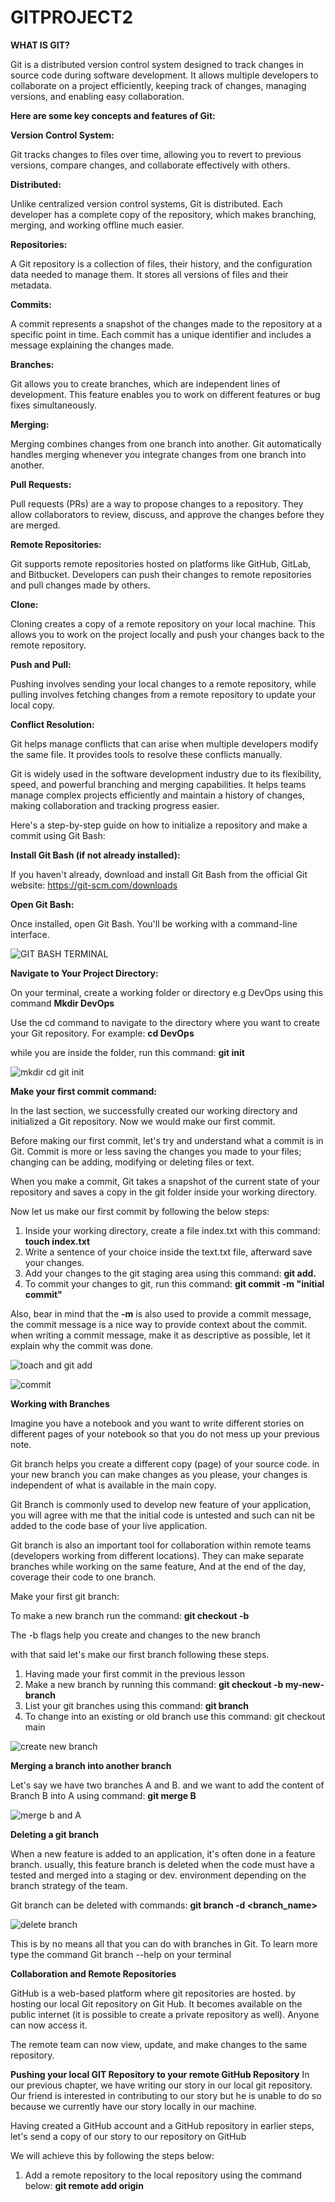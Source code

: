 # GITPROJECT2

**WHAT IS GIT?**

Git is a distributed version control system designed to track changes in source code during software development. It allows multiple developers to collaborate on a project efficiently, keeping track of changes, managing versions, and enabling easy collaboration.

**Here are some key concepts and features of Git:**

**Version Control System:**

Git tracks changes to files over time, allowing you to revert to previous versions, compare changes, and collaborate effectively with others.

**Distributed:**

Unlike centralized version control systems, Git is distributed. Each developer has a complete copy of the repository, which makes branching, merging, and working offline much easier.

**Repositories:**

A Git repository is a collection of files, their history, and the configuration data needed to manage them. It stores all versions of files and their metadata.

**Commits:**

A commit represents a snapshot of the changes made to the repository at a specific point in time. Each commit has a unique identifier and includes a message explaining the changes made.

**Branches:**

Git allows you to create branches, which are independent lines of development. This feature enables you to work on different features or bug fixes simultaneously.

**Merging:**

Merging combines changes from one branch into another. Git automatically handles merging whenever you integrate changes from one branch into another.

**Pull Requests:**

Pull requests (PRs) are a way to propose changes to a repository. They allow collaborators to review, discuss, and approve the changes before they are merged.

**Remote Repositories:**

Git supports remote repositories hosted on platforms like GitHub, GitLab, and Bitbucket. Developers can push their changes to remote repositories and pull changes made by others.

**Clone:**

Cloning creates a copy of a remote repository on your local machine. This allows you to work on the project locally and push your changes back to the remote repository.

**Push and Pull:**

Pushing involves sending your local changes to a remote repository, while pulling involves fetching changes from a remote repository to update your local copy.

**Conflict Resolution:**

Git helps manage conflicts that can arise when multiple developers modify the same file. It provides tools to resolve these conflicts manually.

Git is widely used in the software development industry due to its flexibility, speed, and powerful branching and merging capabilities. It helps teams manage complex projects efficiently and maintain a history of changes, making collaboration and tracking progress easier.

Here's a step-by-step guide on how to initialize a repository and make a commit using Git Bash:

**Install Git Bash (if not already installed):**

If you haven't already, download and install Git Bash from the official Git website: https://git-scm.com/downloads

**Open Git Bash:**

Once installed, open Git Bash. You'll be working with a command-line interface.


![GIT BASH TERMINAL](https://github.com/Ukdav/GITPROJECT2/assets/139593350/1aa14ee6-b97c-4223-ae14-a8aa03de4952)


**Navigate to Your Project Directory:**

On your terminal, create a working folder or directory e.g DevOps using this command **Mkdir DevOps**

Use the cd command to navigate to the directory where you want to create your Git repository. For example: **cd DevOps**

while you are inside the folder, run this command: **git init**

![mkdir   cd   git init](https://github.com/Ukdav/GITPROJECT2/assets/139593350/b74b837f-f31a-40d8-bd66-cbad10fb3581)

**Make your first commit command:**

In the last section, we successfully created our working directory and initialized a Git repository. Now we would make our first commit.

Before making our first commit, let's try and understand what a commit is in Git. Commit is more or less saving the changes you made to your files; changing can be adding, modifying or deleting files or text.

When you make a commit, Git takes a snapshot of the current state of your repository and saves a copy in the git folder inside your working directory.

Now let us make our first commit by following the below steps:

1. Inside your working directory, create a file index.txt with this command: **touch index.txt**
2. Write a sentence of your choice inside the text.txt file, afterward save your changes.
3. Add your changes to the git staging area using this command: **git add.**
4. To commit your changes to git, run this command: **git commit -m "initial commit"**

Also, bear in mind that the **-m** is also used to provide a commit message, the commit message is a nice way to provide context about the commit. when writing a commit message, make it as descriptive as possible, let it explain why the commit was done.

   ![toach and git add](https://github.com/Ukdav/GITPROJECT2/assets/139593350/ad8dab72-d075-47ff-8920-0bd0c8a42ade)

   ![commit](https://github.com/Ukdav/GITPROJECT2/assets/139593350/195464e7-b2bf-48a8-b1c0-83618ba19296)

   **Working with Branches**

   Imagine you have a notebook and you want to write different stories on different pages of your notebook so that you do not mess up your previous note.

   Git branch helps you create a different copy (page) of your source code. in your new branch you can make changes as you please, your changes is independent of what is available in the main copy.

   Git Branch is commonly used to develop new feature of your application, you will agree with me that the initial code is untested and such can nit be added to the code base of your live application.

   Git branch is also an important tool for collaboration within remote teams (developers working from different locations). They can make separate branches while working on the same feature, And at the end of the day, coverage their code to one branch.

   Make your first git branch:

   To make a new branch run the command: **git checkout -b**

   The -b flags help you create and changes to the new branch

   with that said let's make our first branch following these steps.

   1. Having made your first commit in the previous lesson
   2. Make a new branch by running this command: **git checkout -b my-new-branch**
   3. List your git branches using this command: **git branch**
   4. To change into an existing or old branch use this command: git checkout main

![create new branch](https://github.com/Ukdav/GITPROJECT2/assets/139593350/3a749b19-b006-4fb2-8ca1-097f0e24a838)

**Merging a branch into another branch**

Let's say we have two branches A and B. and we want to add the content of Branch B into A using command: **git merge B**

![merge b and A](https://github.com/Ukdav/GITPROJECT2/assets/139593350/349d2199-d108-4b39-8621-71976aa3da6b)

**Deleting a git branch**

When a new feature is added to an application, it's often done in a feature branch. usually, this feature branch is deleted when the code must have a tested and merged into a staging or dev. environment depending on the branch strategy of the team.

Git branch can be deleted with commands: **git branch -d <branch_name>**

![delete branch](https://github.com/Ukdav/GITPROJECT2/assets/139593350/25c807cc-5faf-491a-9616-54ed799af036)

This is by no means all that you can do with branches in Git. To learn more type the command Git branch --help on your terminal

**Collaboration and Remote Repositories**

GitHub is a web-based platform where git repositories are hosted. by hosting our local Git repository on Git Hub. It becomes available on the public internet (it is possible to create a private repository as well). Anyone can now access it.

The remote team can now view, update, and make changes to the same repository.

**Pushing your local GIT Repository to your remote GitHub Repository**
In our previous chapter, we have writing our story in our local git repository. Our friend is interested in contributing to our story but he is unable to do so because we currently have our story locally in our machine.

Having created a GitHub account and a GitHub repository in earlier steps, let's send a copy of our story to our repository on GitHub

We will achieve this by following the steps below:

1. Add a remote repository to the local repository using the command below: **git remote add origin <link to your github repo>**











   
   

   

   



















